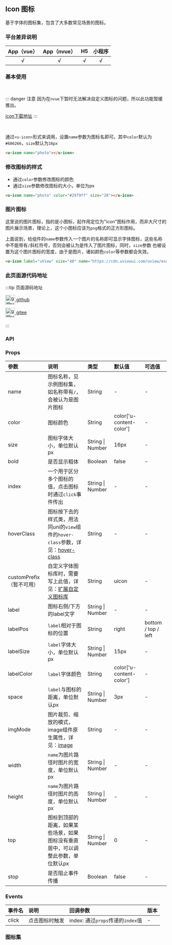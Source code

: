 ## Icon 图标 <to-api/>

<demo-model url="/pages/componentsA/icon/icon"></demo-model>


基于字体的图标集，包含了大多数常见场景的图标。

### 平台差异说明

|App（vue）|App（nvue）|H5|小程序|
|:-:|:-:|:-:|:-:|
|√|√|√|√|

### 基本使用

<br>

::: danger 注意
因为在`nvue`下暂时无法解决自定义图标的问题，所以此功能暂缓推出。

[icon下载地址](/components/resource.html)
:::

<br>

通过`<u-icon>`形式来调用，设置`name`参数为图标名即可。其中`color`默认为`#606266`，`size`默认为`16px`

```html
<u-icon name="photo"></u-icon>
```

### 修改图标的样式

- 通过`color`参数修改图标的颜色
- 通过`size`参数修改图标的大小，单位为px

```html
<u-icon name="photo" color="#2979ff" size="28"></u-icon>
```

### 图片图标

这里说的图片图标，指的是小图标，起作用定位为"icon"图标作用，而非大尺寸的图片展示场景，理论上，这个小图标应该为`png`格式的正方形图标。

上面说到，给组件的`name`参数传入一个图片的名称即可显示字体图标，这些名称中不能带有`/`斜杠符号，否则会被认为是传入了图片图标，同时，`size`参数
也被设置为这个图片图标的宽度，由于是图片，诸如颜色`color`等参数都会失效。

```html
<u-icon label="uView" size="40" name="https://cdn.uviewui.com/uview/example/button.png"></u-icon>
```

### 此页面源代码地址

:::tip 页面源码地址
<br/>

<a href="https://github.com/umicro/uView2.0/blob/master/pages/componentsA/icon/icon.nvue" target="_blank" style="display: flex;align-items: center">
   <img height="30" src="https://vkceyugu.cdn.bspapp.com/VKCEYUGU-8f7e1d02-dcb1-46ba-90db-ae32fea44f22/4b2bf3e5-68ad-4a15-b0d1-00b7a5246eab.png" title="github" width="30"/>&nbsp;github
</a>

<a href="https://gitee.com/umicro/uView2.0/blob/master/pages/componentsA/icon/icon.nvue" target="_blank" style="display: flex;align-items: center;margin-top: 10px">
   <img height="30" src="https://vkceyugu.cdn.bspapp.com/VKCEYUGU-8f7e1d02-dcb1-46ba-90db-ae32fea44f22/0d0bc2dc-64e3-4ea1-a641-9c23d198e36d.png" title="github" width="30"/>&nbsp;gitee
</a>

<br/>
:::


### API

### Props

| 参数			| 说明																													| 类型					|  默认值					|  可选值				|
|:-				|:-																														|:-						|:-							|:-						|
| name			| 图标名称，见示例图标集，如名称带有`/`，会被认为是图片图标																	| String				| -							| -						|
| color			| 图标颜色																												| String				| color['u-content-color']	| -						|
| size			| 图标字体大小，单位默认px																									| String &#124; Number	| 16px						| -						|
| bold			| 是否显示粗体																											| Boolean				| false						| -						|
| index			| 一个用于区分多个图标的值，点击图标时通过`click`事件传出																		| String &#124; Number	| -							| -						|
| hoverClass	| 图标按下去的样式类，用法同uni的`view`组件的`hover-class`参数，详见：[hover-class](https://uniapp.dcloud.io/component/view)	| String				| -							| -						|
| customPrefix（暂不可用）	| 自定义字体图标库时，需要写上此值，详见：[扩展自定义图标库](https://www.uviewui.com/guide/customIcon.html)					    | String				| uicon						| -						|
| label			| 图标右侧/下方的label文字																								| String &#124; Number	| -							| -						|
| labelPos		| `label`相对于图标的位置																									| String				| right						| bottom / top / left	|
| labelSize		| `label`字体大小，单位默认px																								| String &#124; Number	| 15px						| -						|
| labelColor	| `label`字体颜色																										| String				| color['u-content-color']	| -						|
| space			| `label`与图标的距离，单位默认px																							| String &#124; Number	| 3px						| -						|
| imgMode		| 图片裁剪、缩放的模式，image组件原生属性，详见：[image](https://uniapp.dcloud.io/component/image?id=image)					| String				| -							| -						|
| width			| `name`为图片路径时图片的宽度，单位默认px																					| String &#124; Number	| -							| -						|
| height		| `name`为图片路径时图片的高度，单位默认px																					| String &#124; Number	| -							| -						|
| top			| 图标到顶部的距离，如果某些场景，如果图标没有垂直居中，可以调整此参数，单位默认px												| String &#124; Number	| 0							| -						|
| stop			| 是否阻止事件传播																										| Boolean				| false						| -						|

### Events

|事件名	|说明			|回调参数							|版本	|
|:-		|:-				|:-									|:-		|
|click	|点击图标时触发	|index: 通过`props`传递的`index`值	|-		|

### 图标集

<icon />

